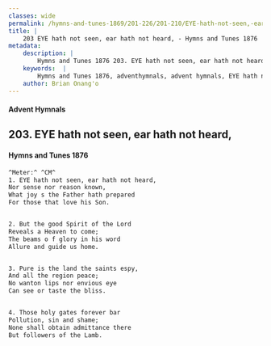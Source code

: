 ```yaml
---
classes: wide
permalink: /hymns-and-tunes-1869/201-226/201-210/EYE-hath-not-seen,-ear-hath-not-heard,/
title: |
    203 EYE hath not seen, ear hath not heard, - Hymns and Tunes 1876
metadata:
    description: |
        Hymns and Tunes 1876 203. EYE hath not seen, ear hath not heard,. Nor sense nor reason known, What joy s the Father hath prepared  For those that love his Son. 
    keywords:  |
        Hymns and Tunes 1876, adventhymnals, advent hymnals, EYE hath not seen, ear hath not heard,, Nor sense nor reason known,, 
    author: Brian Onang'o
---
```


#### Advent Hymnals
## 203. EYE hath not seen, ear hath not heard,
####  Hymns and Tunes 1876

```txt
^Meter:^ ^CM^
1. EYE hath not seen, ear hath not heard,
Nor sense nor reason known,
What joy s the Father hath prepared 
For those that love his Son.


2. But the good Spirit of the Lord
Reveals a Heaven to come;
The beams o f glory in his word 
Allure and guide us home.


3. Pure is the land the saints espy,
And all the region peace;
No wanton lips nor envious eye 
Can see or taste the bliss.


4. Those holy gates forever bar
Pollution, sin and shame;
None shall obtain admittance there 
But followers of the Lamb.
```